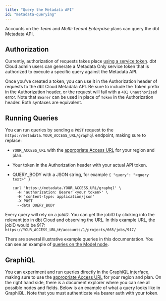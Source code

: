 ```yaml
---
title: "Query the Metadata API"
id: "metadata-querying"
---
```

Accounts on the _Team_ and _Multi-Tenant Enterprise_ plans can query the dbt Metadata API.

## Authorization

Currently, authorization of requests takes place [using a service token](/docs/dbt-cloud-apis/service-tokens). dbt Cloud admin users can generate a Metadata Only service token that is authorized to execute a specific query against the Metadata API.

Once you've created a token, you can use it in the Authorization header of requests to the dbt Cloud Metadata API. Be sure to include the Token prefix in the Authorization header, or the request will fail with a `401 Unauthorized` error. Note that `Bearer` can be used in place of `Token` in the Authorization header. Both syntaxes are equivalent.

## Running Queries

You can run queries by sending a `POST` request to the `https://metadata.YOUR_ACCESS_URL/graphql` endpoint, making sure to replace:
* `YOUR_ACCESS_URL` with the [appropriate Access URL](/docs/deploy/regions-ip-addresses) for your region and plan.
* Your token in the Authorization header with your actual API token.
* QUERY_BODY with a JSON string, for example `{ "query": "<query text>" }`

  ```shell
  curl 'https://metadata.YOUR_ACCESS_URL/graphql' \
    -H 'authorization: Bearer <your token>' \
    -H 'content-type: application/json'
    -X POST
    --data QUERY_BODY
  ```

Every query will rely on a _jobID_.  You can get the jobID by clicking into the relevant job in dbt Cloud and observing the URL. In this example URL, the jobID would be 917: `https://YOUR_ACCESS_URL/#/accounts/1/projects/665/jobs/917/`

There are several illustrative example queries in this documentation. You can see an example of [queries on the Model node](/docs/dbt-cloud-apis/metadata-schema-model).

## GraphiQL

You can experiment and run queries directly in the [GraphiQL interface](https://metadata.cloud.getdbt.com/graphiql), making sure to use the [appropriate Access URL](/docs/deploy/regions-ip-addresses) for your region and plan. On the right hand side, there is a document explorer where you can see all possible nodes and fields.  Below is an example of what a query looks like in GraphiQL.  Note that you must authenticate via bearer auth with your token.

<Lightbox src="/img/docs/dbt-cloud/GraphiQL.png" title=""/>
